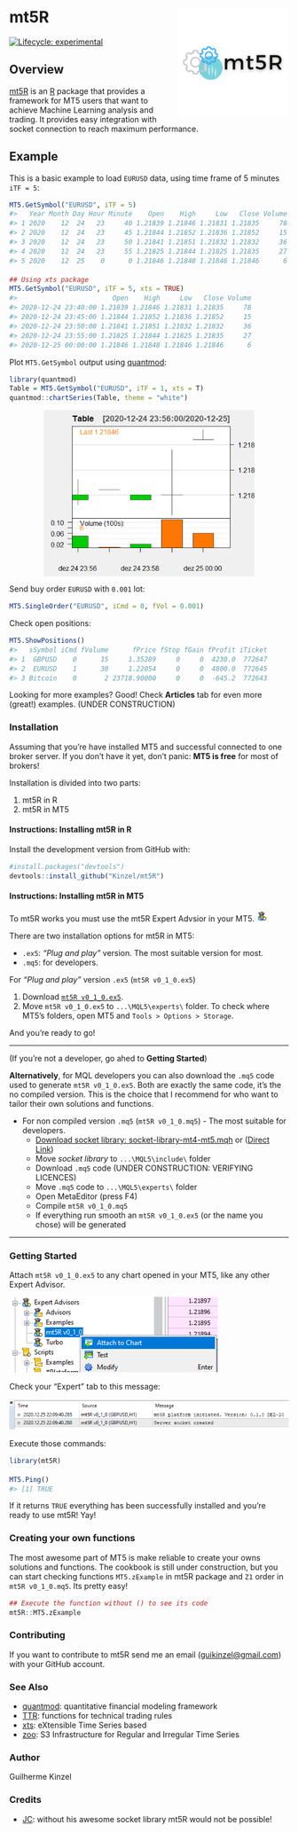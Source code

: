 
<!-- README.md is generated from README.Rmd. Please edit that file -->

# mt5R <img src='man/figures/logo.png' align="right" height="200" />

<!-- badges: start -->

[![Lifecycle:
experimental](https://img.shields.io/badge/lifecycle-experimental-orange.svg)](https://www.tidyverse.org/lifecycle/#experimental)
<!-- badges: end -->

## Overview

[mt5R](https://kinzel.github.io/mt5R/) is an
[R](https://www.r-project.org) package that provides a framework for MT5
users that want to achieve Machine Learning analysis and trading. It
provides easy integration with socket connection to reach maximum
performance.

## Example

This is a basic example to load `EURUSD` data, using time frame of 5
minutes `iTF = 5`:

``` r
MT5.GetSymbol("EURUSD", iTF = 5)
#>   Year Month Day Hour Minute    Open    High     Low   Close Volume
#> 1 2020    12  24   23     40 1.21839 1.21846 1.21831 1.21835     78
#> 2 2020    12  24   23     45 1.21844 1.21852 1.21836 1.21852     15
#> 3 2020    12  24   23     50 1.21841 1.21851 1.21832 1.21832     36
#> 4 2020    12  24   23     55 1.21825 1.21844 1.21825 1.21835     27
#> 5 2020    12  25    0      0 1.21846 1.21848 1.21846 1.21846      6

## Using xts package
MT5.GetSymbol("EURUSD", iTF = 5, xts = TRUE)
#>                        Open    High     Low   Close Volume
#> 2020-12-24 23:40:00 1.21839 1.21846 1.21831 1.21835     78
#> 2020-12-24 23:45:00 1.21844 1.21852 1.21836 1.21852     15
#> 2020-12-24 23:50:00 1.21841 1.21851 1.21832 1.21832     36
#> 2020-12-24 23:55:00 1.21825 1.21844 1.21825 1.21835     27
#> 2020-12-25 00:00:00 1.21846 1.21848 1.21846 1.21846      6
```

Plot `MT5.GetSymbol` output using
[quantmod](https://CRAN.R-project.org/package=quantmod):

``` r
library(quantmod)
Table = MT5.GetSymbol("EURUSD", iTF = 1, xts = T) 
quantmod::chartSeries(Table, theme = "white")
```

<!-- For some reason, the plot created in the chunk appears in .md but not in the site. Now using an image previously created -->

<center>

<img src='man/figures/chartseries.png' align="center" height="300" />

</center>

Send buy order `EURUSD` with `0.001` lot:

``` r
MT5.SingleOrder("EURUSD", iCmd = 0, fVol = 0.001)
```

Check open positions:

``` r
MT5.ShowPositions()
#>   sSymbol iCmd fVolume      fPrice fStop fGain fProfit iTicket
#> 1  GBPUSD    0      15     1.35289     0     0  4230.0  772647
#> 2  EURUSD    1      30     1.22054     0     0  4800.0  772645
#> 3 Bitcoin    0       2 23718.90000     0     0  -645.2  772643
```

Looking for more examples? Good\! Check **Articles** tab for even more
(great\!) examples. (UNDER CONSTRUCTION)

### Installation

Assuming that you’re have installed MT5 and successful connected to one
broker server. If you don’t have it yet, don’t panic: **MT5 is free**
for most of brokers\!

Installation is divided into two parts:

1.  mt5R in R
2.  mt5R in MT5

#### Instructions: Installing mt5R in R

Install the development version from GitHub with:

``` r
#install.packages("devtools")
devtools::install_github("Kinzel/mt5R")
```

#### Instructions: Installing mt5R in MT5

To mt5R works you must use the mt5R Expert Advsior in your MT5.
<img src='man/figures/eaface.png'/>

There are two installation options for mt5R in MT5:

  - `.ex5`: *“Plug and play”* version. The most suitable version for
    most.
  - `.mq5`: for developers.

For *“Plug and play”* version `.ex5` (`mt5R v0_1_0.ex5`)

1.  Download [`mt5R
    v0_1_0.ex5`](https://github.com/Kinzel/mt5R/raw/main/MT5%20files/mt5R%20v0_1_0.ex5).
2.  Move `mt5R v0_1_0.ex5` to `...\MQL5\experts\` folder. To check where
    MT5’s folders, open MT5 and `Tools > Options > Storage`.

And you’re ready to go\!

-----

(If you’re not a developer, go ahed to **Getting Started**)

**Alternatively**, for MQL developers you can also download the `.mq5`
code used to generate `mt5R v0_1_0.ex5`. Both are exactly the same code,
it’s the no compiled version. This is the choice that I recommend for
who want to tailor their own solutions and functions.

  - For non compiled version `.mq5` (`mt5R v0_1_0.mq5`) - The most
    suitable for developers.
      - [Download socket library:
        socket-library-mt4-mt5.mqh](https://www.mql5.com/en/blogs/post/706665)
        or ([Direct
        Link](https://c.mql5.com/6/865/socket-library-mt4-mt5.mqh))
      - Move *socket library* to `...\MQL5\include\` folder
      - Download `.mq5` code (UNDER CONSTRUCTION: VERIFYING LICENCES)
      - Move `.mq5` code to `...\MQL5\experts\` folder
      - Open MetaEditor (press F4)
      - Compile `mt5R v0_1_0.mq5`
      - If everything run smooth an `mt5R v0_1_0.ex5` (or the name you
        chose) will be generated

-----

### Getting Started

Attach `mt5R v0_1_0.ex5` to any chart opened in your MT5, like any other
Expert Advisor.

<img src='man/figures/attach.png'/>

Check your “Expert” tab to this message:

<img src='man/figures/workingmt5.png'/>

Execute those commands:

``` r
library(mt5R)

MT5.Ping()
#> [1] TRUE
```

If it returns `TRUE` everything has been successfully installed and
you’re ready to use mt5R\! Yay\!

### Creating your own functions

The most awesome part of MT5 is make reliable to create your owns
solutions and functions. The cookbook is still under construction, but
you can start checking functions `MT5.zExample` in mt5R package and `Z1`
order in `mt5R v0_1_0.mq5`. Its pretty easy\!

``` r
## Execute the function without () to see its code
mt5R::MT5.zExample
```

### Contributing

If you want to contribute to mt5R send me an email
(<guikinzel@gmail.com>) with your GitHub account.

### See Also

  - [quantmod](https://CRAN.R-project.org/package=quantmod):
    quantitative financial modeling framework
  - [TTR](https://CRAN.R-project.org/package=TTR): functions for
    technical trading rules
  - [xts](https://CRAN.R-project.org/package=xts): eXtensible Time
    Series based
  - [zoo](https://CRAN.R-project.org/package=zoo): S3 Infrastructure for
    Regular and Irregular Time Series

### Author

Guilherme Kinzel

### Credits

  - [JC](https://www.mql5.com/en/users/jjc): without his awesome socket
    library mt5R would not be possible\!
